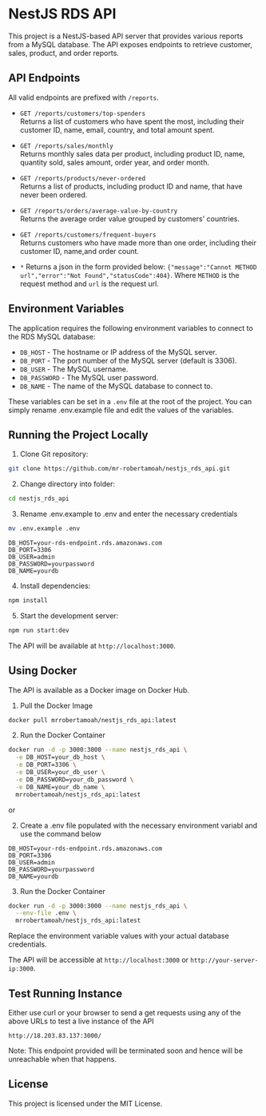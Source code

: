 # NestJS RDS API

This project is a NestJS-based API server that provides various reports from a MySQL database. The API exposes endpoints to retrieve customer, sales, product, and order reports.

## API Endpoints

All valid endpoints are prefixed with `/reports`.

- `GET /reports/customers/top-spenders`  
  Returns a list of customers who have spent the most, including their customer ID, name, email, country, and total amount spent.

- `GET /reports/sales/monthly`  
  Returns monthly sales data per product, including product ID, name, quantity sold, sales amount, order year, and order month.

- `GET /reports/products/never-ordered`  
  Returns a list of products, including product ID and name, that have never been ordered.

- `GET /reports/orders/average-value-by-country`  
  Returns the average order value grouped by customers' countries.

- `GET /reports/customers/frequent-buyers`  
  Returns customers who have made more than one order, including their customer ID, name,and order count.

- `*`
  Returns a json in the form provided below:
  `{"message":"Cannot METHOD url","error":"Not Found","statusCode":404}`.
  Where `METHOD` is the request method and `url` is the request url.
  
## Environment Variables

The application requires the following environment variables to connect to the RDS MySQL database:

- `DB_HOST` - The hostname or IP address of the MySQL server.
- `DB_PORT` - The port number of the MySQL server (default is 3306).
- `DB_USER` - The MySQL username.
- `DB_PASSWORD` - The MySQL user password.
- `DB_NAME` - The name of the MySQL database to connect to.

These variables can be set in a `.env` file at the root of the project. You can simply rename .env.example file and edit the values of the variables.

## Running the Project Locally

1. Clone Git repository:

```bash
git clone https://github.com/mr-robertamoah/nestjs_rds_api.git
```

2. Change directory into folder:

```bash
cd nestjs_rds_api
```

3. Rename .env.example to .env and enter the necessary credentials

```bash
mv .env.example .env
```

```
DB_HOST=your-rds-endpoint.rds.amazonaws.com
DB_PORT=3306
DB_USER=admin
DB_PASSWORD=yourpassword
DB_NAME=yourdb
```

4. Install dependencies:

```bash
npm install
```

5. Start the development server:

```bash
npm run start:dev
```

The API will be available at `http://localhost:3000`.

## Using Docker

The API is available as a Docker image on Docker Hub.

1. Pull the Docker Image

```bash
docker pull mrrobertamoah/nestjs_rds_api:latest
```

2. Run the Docker Container

```bash
docker run -d -p 3000:3000 --name nestjs_rds_api \
  -e DB_HOST=your_db_host \
  -e DB_PORT=3306 \
  -e DB_USER=your_db_user \
  -e DB_PASSWORD=your_db_password \
  -e DB_NAME=your_db_name \
  mrrobertamoah/nestjs_rds_api:latest
```

or

2. Create a .env file populated with the necessary environment variabl and use the command below

```
DB_HOST=your-rds-endpoint.rds.amazonaws.com
DB_PORT=3306
DB_USER=admin
DB_PASSWORD=yourpassword
DB_NAME=yourdb
```

3. Run the Docker Container

```bash
docker run -d -p 3000:3000 --name nestjs_rds_api \
  --env-file .env \
  mrrobertamoah/nestjs_rds_api:latest
```

Replace the environment variable values with your actual database credentials.

The API will be accessible at `http://localhost:3000` or `http://your-server-ip:3000`.

## Test Running Instance

Either use curl or your browser to send a get requests using any of the above URLs to test a live instance of the API

```
http://18.203.83.137:3000/
```

Note: This endpoint provided will be terminated soon and hence will be unreachable when that happens.

## License

This project is licensed under the MIT License.
